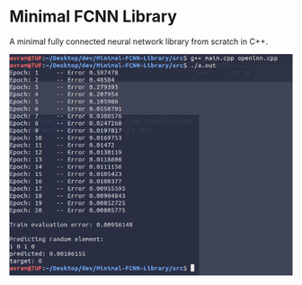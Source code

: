 # Minimal FCNN Library
A minimal fully connected neural network library from scratch in C++.


<img src="img/ss.png" width="800px">

